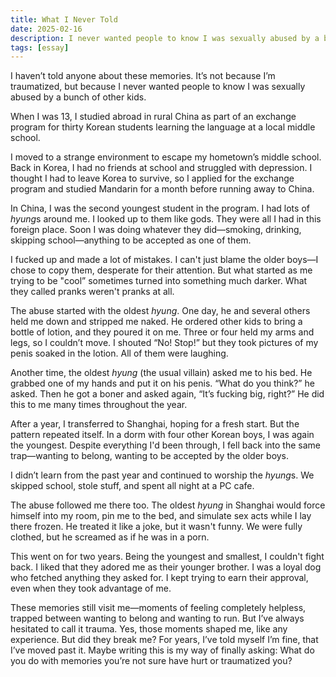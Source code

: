 ```yaml
---
title: What I Never Told
date: 2025-02-16
description: I never wanted people to know I was sexually abused by a bunch of other kids.
tags: [essay]
---
```


I haven’t told anyone about these memories. It’s not because I’m traumatized, but because I never wanted people to know I was sexually abused by a bunch of other kids.

When I was 13, I studied abroad in rural China as part of an exchange program for thirty Korean students learning the language at a local middle school.

I moved to a strange environment to escape my hometown’s middle school. Back in Korea, I had no friends at school and struggled with depression. I thought I had to leave Korea to survive, so I applied for the exchange program and studied Mandarin for a month before running away to China.

In China, I was the second youngest student in the program. I had lots of *hyung*s around me. I looked up to them like gods. They were all I had in this foreign place. Soon I was doing whatever they did—smoking, drinking, skipping school—anything to be accepted as one of them.

I fucked up and made a lot of mistakes. I can't just blame the older boys—I chose to copy them, desperate for their attention. But what started as me trying to be "cool” sometimes turned into something much darker. What they called pranks weren't pranks at all.

The abuse started with the oldest *hyung*. One day, he and several others held me down and stripped me naked. He ordered other kids to bring a bottle of lotion, and they poured it on me. Three or four held my arms and legs, so I couldn’t move. I shouted “No! Stop!” but they took pictures of my penis soaked in the lotion. All of them were laughing.

Another time, the oldest *hyung* (the usual villain) asked me to his bed. He grabbed one of my hands and put it on his penis. “What do you think?” he asked. Then he got a boner and asked again, “It’s fucking big, right?” He did this to me many times throughout the year.

After a year, I transferred to Shanghai, hoping for a fresh start. But the pattern repeated itself. In a dorm with four other Korean boys, I was again the youngest. Despite everything I'd been through, I fell back into the same trap—wanting to belong, wanting to be accepted by the older boys.

I didn’t learn from the past year and continued to worship the *hyung*s. We skipped school, stole stuff, and spent all night at a PC cafe.

The abuse followed me there too. The oldest *hyung* in Shanghai would force himself into my room, pin me to the bed, and simulate sex acts while I lay there frozen. He treated it like a joke, but it wasn't funny. We were fully clothed, but he screamed as if he was in a porn.

This went on for two years. Being the youngest and smallest, I couldn't fight back. I liked that they adored me as their younger brother. I was a loyal dog who fetched anything they asked for. I kept trying to earn their approval, even when they took advantage of me.

These memories still visit me—moments of feeling completely helpless, trapped between wanting to belong and wanting to run. But I’ve always hesitated to call it trauma. Yes, those moments shaped me, like any experience. But did they break me? For years, I’ve told myself I’m fine, that I’ve moved past it. Maybe writing this is my way of finally asking: What do you do with memories you’re not sure have hurt or traumatized you?